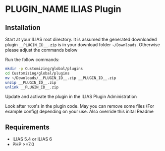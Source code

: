 # __PLUGIN_NAME__ ILIAS Plugin

## Installation
Start at your ILIAS root directory. It is assumed the generated downloaded plugin `__PLUGIN_ID__.zip` is in your download folder `~/Downloads`. Otherwise please adjust the commands below

Run the follow commands:
```bash
mkdir -p Customizing/global/plugins
cd Customizing/global/plugins
mv ~/Downloads/__PLUGIN_ID__.zip __PLUGIN_ID__.zip
unzip __PLUGIN_ID__.zip
unlink __PLUGIN_ID__.zip
```

Update and activate the plugin in the ILIAS Plugin Administration

Look after `TODO`'s in the plugin code. May you can remove some files (For example config) depending on your use. Also override this inital Readme

## Requirements
* ILIAS 5.4 or ILIAS 6
* PHP >=7.0

